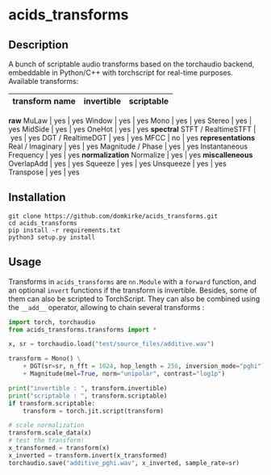 # acids_transforms

## Description
A bunch of scriptable audio transforms based on the torchaudio backend, embeddable in Python/C++ with torchscript for real-time purposes.
Available transforms:


**transform name** | **invertible** | **scriptable**
 :--- | :---: | :---: 
**raw**
MuLaw | yes | yes
Window | yes | yes
Mono | yes | yes
Stereo | yes | yes
MidSide | yes | yes
OneHot | yes | yes
**spectral**
STFT / RealtimeSTFT  | yes | yes
DGT / RealtimeDGT | yes | yes
MFCC | no | yes
**representations**
Real / Imaginary  | yes | yes
Magnitude / Phase | yes | yes
Instantaneous Frequency | yes | yes
**normalization**
Normalize | yes | yes
**miscalleneous**
OverlapAdd | yes | yes
Squeeze | yes | yes
Unsqueeze | yes | yes
Transpose | yes | yes


## Installation
```
git clone https://github.com/domkirke/acids_transforms.git
cd acids_transforms
pip install -r requirements.txt
python3 setup.py install
```

## Usage
Transforms in `acids_transforms` are `nn.Module` with a `forward` function, and an optional `invert` functions if the transform is invertible. Besides, some of them can also be scripted to TorchScript. They can also be combined using the `__add__` operator, allowing to chain several transforms : 


```python
import torch, torchaudio
from acids_transforms.transforms import *

x, sr = torchaudio.load("test/source_files/additive.wav")

transform = Mono() \
    + DGT(sr=sr, n_fft = 1024, hop_length = 256, inversion_mode="pghi") \
    + Magnitude(mel=True, norm="unipolar", contrast="log1p")

print("invertible : ", transform.invertible)
print("scriptable : ", transform.scriptable)
if transform.scriptable:
    transform = torch.jit.script(transform)

# scale normalization
transform.scale_data(x)
# test the transform!
x_transformed = transform(x)
x_inverted = transform.invert(x_transformed)
torchaudio.save("additive_pghi.wav", x_inverted, sample_rate=sr)
```